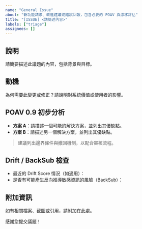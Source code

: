 ```yaml
---
name: "General Issue"
about: "新功能請求、改進建議或錯誤回報，包含必要的 POAV 與漂移評估"
title: "[ISSUE] <請簡述內容>"
labels: ["triage"]
assignees: []
---
```


## 說明

請簡要描述此議題的內容，包括背景與目標。

## 動機

為何需要此變更或修正？請說明對系統價值或使用者的影響。

## POAV 0.9 初步分析

- **方案 A**：請描述一個可能的解決方案，並列出其優缺點。
- **方案 B**：請描述另一個解決方案，並列出其優缺點。

> 建議列出邊界條件與撤回機制，以配合審核流程。

## Drift / BackSub 檢查

- 最近的 Drift Score 情況（如適用）：
- 是否有可能產生反向推導敏感資訊的風險（BackSub）：

## 附加資訊

如有相關檔案、截圖或引用，請附加在此處。

感謝您提交議題！